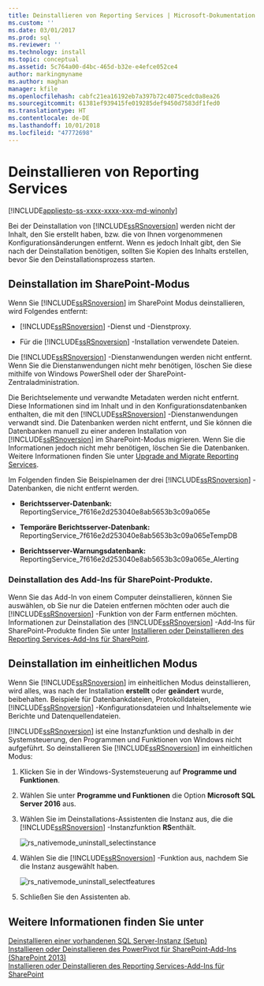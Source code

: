 ```yaml
---
title: Deinstallieren von Reporting Services | Microsoft-Dokumentation
ms.custom: ''
ms.date: 03/01/2017
ms.prod: sql
ms.reviewer: ''
ms.technology: install
ms.topic: conceptual
ms.assetid: 5c764a00-d4bc-465d-b32e-e4efce052ce4
author: markingmyname
ms.author: maghan
manager: kfile
ms.openlocfilehash: cabfc21ea16192eb7a397b72c4075cedc0a8ea26
ms.sourcegitcommit: 61381ef939415fe019285def9450d7583df1fed0
ms.translationtype: HT
ms.contentlocale: de-DE
ms.lasthandoff: 10/01/2018
ms.locfileid: "47772698"
---
```

# <a name="uninstall-reporting-services"></a>Deinstallieren von Reporting Services
[!INCLUDE[appliesto-ss-xxxx-xxxx-xxx-md-winonly](../../includes/appliesto-ss-xxxx-xxxx-xxx-md-winonly.md)]

  Bei der Deinstallation von [!INCLUDE[ssRSnoversion](../../includes/ssrsnoversion-md.md)] werden nicht der Inhalt, den Sie erstellt haben, bzw. die von Ihnen vorgenommenen Konfigurationsänderungen entfernt. Wenn es jedoch Inhalt gibt, den Sie nach der Deinstallation benötigen, sollten Sie Kopien des Inhalts erstellen, bevor Sie den Deinstallationsprozess starten.  
  
## <a name="uninstall-sharepoint-mode"></a>Deinstallation im SharePoint-Modus  
 Wenn Sie [!INCLUDE[ssRSnoversion](../../includes/ssrsnoversion-md.md)] im SharePoint Modus deinstallieren, wird Folgendes entfernt:  
  
-   [!INCLUDE[ssRSnoversion](../../includes/ssrsnoversion-md.md)] -Dienst und -Dienstproxy.  
  
-   Für die [!INCLUDE[ssRSnoversion](../../includes/ssrsnoversion-md.md)] -Installation verwendete Dateien.  
  
 Die [!INCLUDE[ssRSnoversion](../../includes/ssrsnoversion-md.md)] -Dienstanwendungen werden nicht entfernt. Wenn Sie die Dienstanwendungen nicht mehr benötigen, löschen Sie diese mithilfe von Windows PowerShell oder der SharePoint-Zentraladministration.  
  
 Die Berichtselemente und verwandte Metadaten werden nicht entfernt. Diese Informationen sind im Inhalt und in den Konfigurationsdatenbanken enthalten, die mit den [!INCLUDE[ssRSnoversion](../../includes/ssrsnoversion-md.md)] -Dienstanwendungen verwandt sind. Die Datenbanken werden nicht entfernt, und Sie können die Datenbanken manuell zu einer anderen Installation von [!INCLUDE[ssRSnoversion](../../includes/ssrsnoversion-md.md)] im SharePoint-Modus migrieren. Wenn Sie die Informationen jedoch nicht mehr benötigen, löschen Sie die Datenbanken. Weitere Informationen finden Sie unter [Upgrade and Migrate Reporting Services](../../reporting-services/install-windows/upgrade-and-migrate-reporting-services.md).  
  
 Im Folgenden finden Sie Beispielnamen der drei [!INCLUDE[ssRSnoversion](../../includes/ssrsnoversion-md.md)] -Datenbanken, die nicht entfernt werden.  
  
-   **Berichtsserver-Datenbank:** ReportingService_7f616e2d253040e8ab5653b3c09a065e  
  
-   **Temporäre Berichtsserver-Datenbank:** ReportingService_7f616e2d253040e8ab5653b3c09a065eTempDB  
  
-   **Berichtsserver-Warnungsdatenbank:** ReportingService_7f616e2d253040e8ab5653b3c09a065e_Alerting  
  
### <a name="uninstall-the-add-in-for-sharepoint-products"></a>Deinstallation des Add-Ins für SharePoint-Produkte.  
 Wenn Sie das Add-In von einem Computer deinstallieren, können Sie auswählen, ob Sie nur die Dateien entfernen möchten oder auch die [!INCLUDE[ssRSnoversion](../../includes/ssrsnoversion-md.md)] -Funktion von der Farm entfernen möchten. Informationen zur Deinstallation des [!INCLUDE[ssRSnoversion](../../includes/ssrsnoversion-md.md)] -Add-Ins für SharePoint-Produkte finden Sie unter [Installieren oder Deinstallieren des Reporting Services-Add-Ins für SharePoint](../../reporting-services/install-windows/install-or-uninstall-the-reporting-services-add-in-for-sharepoint.md).  
  
## <a name="uninstall-native-mode"></a>Deinstallation im einheitlichen Modus  
 Wenn Sie [!INCLUDE[ssRSnoversion](../../includes/ssrsnoversion-md.md)] im einheitlichen Modus deinstallieren, wird alles, was nach der Installation **erstellt** oder **geändert** wurde, beibehalten. Beispiele für Datenbankdateien, Protokolldateien, [!INCLUDE[ssRSnoversion](../../includes/ssrsnoversion-md.md)] -Konfigurationsdateien und Inhaltselemente wie Berichte und Datenquellendateien.  
  
 [!INCLUDE[ssRSnoversion](../../includes/ssrsnoversion-md.md)] ist eine Instanzfunktion und deshalb in der Systemsteuerung, den Programmen und Funktionen von Windows nicht aufgeführt. So deinstallieren Sie [!INCLUDE[ssRSnoversion](../../includes/ssrsnoversion-md.md)] im einheitlichen Modus:  
  
1.  Klicken Sie in der Windows-Systemsteuerung auf **Programme und Funktionen**.  
  
2.  Wählen Sie unter **Programme und Funktionen** die Option **Microsoft SQL Server 2016** aus.  
  
3.  Wählen Sie im Deinstallations-Assistenten die Instanz aus, die die [!INCLUDE[ssRSnoversion](../../includes/ssrsnoversion-md.md)] -Instanzfunktion **RS**enthält.  
  
     ![rs_nativemode_uninstall_selectinstance](../../sql-server/install/media/rs-nativemode-uninstall-selectinstance.gif "rs_nativemode_uninstall_selectinstance")  
  
4.  Wählen Sie die [!INCLUDE[ssRSnoversion](../../includes/ssrsnoversion-md.md)] -Funktion aus, nachdem Sie die Instanz ausgewählt haben.  
  
     ![rs_nativemode_uninstall_selectfeatures](../../sql-server/install/media/rs-nativemode-uninstall-selectfeatures.gif "rs_nativemode_uninstall_selectfeatures")  
  
5.  Schließen Sie den Assistenten ab.  
  
## <a name="see-also"></a>Weitere Informationen finden Sie unter  
 [Deinstallieren einer vorhandenen SQL Server-Instanz &#40;Setup&#41;](../../sql-server/install/uninstall-an-existing-instance-of-sql-server-setup.md)   
 [Installieren oder Deinstallieren des PowerPivot für SharePoint-Add-Ins &#40;SharePoint 2013&#41;](../../analysis-services/instances/install-windows/install-or-uninstall-the-power-pivot-for-sharepoint-add-in-sharepoint-2013.md)   
 [Installieren oder Deinstallieren des Reporting Services-Add-Ins für SharePoint](../../reporting-services/install-windows/install-or-uninstall-the-reporting-services-add-in-for-sharepoint.md)  
  
  
